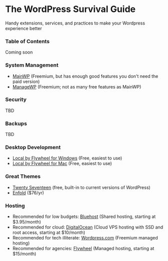 # The WordPress Survival Guide
Handy extensions, services, and practices to make your Wordpress experience better

### Table of Contents
Coming soon

### System Management
- [MainWP](https://mainwp.com/) (Freemium, but has enough good features you don't need the paid version)
- [ManageWP](https://managewp.com/) (Freemium; not as many free features as MainWP)

### Security
TBD

### Backups
TBD

### Desktop Development
- [Local by Flywheel for Windows](https://local-by-flywheel-flywheel.netdna-ssl.com/latest/windows) (Free, easiest to use)
- [Local by Flywheel for Mac](https://local-by-flywheel-flywheel.netdna-ssl.com/latest/mac) (Free, easiest to use)

### Great Themes
- [Twenty Seventeen](https://codex.wordpress.org/Twenty_Seventeen) (free, built-in to current versions of WordPress)
- [Enfold](https://themeforest.net/item/enfold-responsive-multipurpose-theme/4519990) ($76/yr)

### Hosting
- Recommended for low budgets: [Bluehost](https://www.bluehost.com/) (Shared hosting, starting at $3.95/month)
- Recommended for cloud: [DigitalOcean](https://digitalocean.com) (Cloud VPS hosting with SSD and root access, starting at $10/month)
- Recommended for tech illiterate: [Wordpress.com](https://wordpress.com) (Freemium managed hosting)
- Recommended for agencies: [Flywheel](https://getflywheel.com) (Managed hosting, starting at $15/month)
